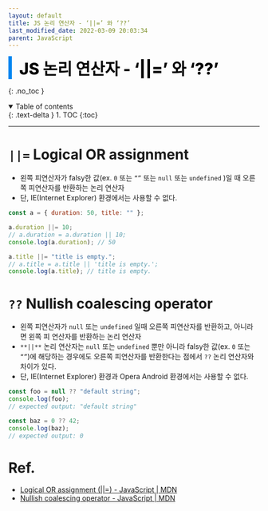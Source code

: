```yaml
---
layout: default
title: JS 논리 연산자 - ‘||=’ 와 ‘??’
last_modified_date: 2022-03-09 20:03:34
parent: JavaScript
---
```


<div style="font-size:32px; font-weight: 800; border-left: 7px solid #0687f0; padding-left:15px !important; color:#000000; margin-bottom:15px;">JS 논리 연산자 - ‘||=’ 와 ‘??’</div>

{: .no_toc }

<details open markdown="block">
  <summary>
    Table of contents
  </summary>
  {: .text-delta }
1. TOC
{:toc}
</details>

---

# **`||=` Logical OR assignment**

- 왼쪽 피연산자가 falsy한 값(ex. `0` 또는 `“”` 또는 `null` 또는 `undefined` )일 때 오른쪽 피연산자를 반환하는 논리 연산자
- 단, IE(Internet Explorer) 환경에서는 사용할 수 없다.

```jsx
const a = { duration: 50, title: "" };

a.duration ||= 10;
// a.duration = a.duration || 10;
console.log(a.duration); // 50

a.title ||= "title is empty.";
// a.title = a.title || 'title is empty.';
console.log(a.title); // title is empty.
```

# **`??`** **Nullish coalescing operator**

- 왼쪽 피연산자가 `null` 또는 `undefined` 일때 오른쪽 피연산자를 반환하고, 아니라면 왼쪽 피 연산자를 반환하는 논리 연산자
- `**||**` 논리 연산자는 `null` 또는 `undefined` 뿐만 아니라 falsy한 값(ex. `0` 또는 `“”`)에 해당하는 경우에도 오른쪽 피연산자를 반환한다는 점에서 `??` 논리 연산자와 차이가 있다.
- 단, IE(Internet Explorer) 환경과 Opera Android 환경에서는 사용할 수 없다.

```jsx
const foo = null ?? "default string";
console.log(foo);
// expected output: "default string"

const baz = 0 ?? 42;
console.log(baz);
// expected output: 0
```

# Ref.

- [Logical OR assignment (||=) - JavaScript | MDN](https://developer.mozilla.org/en-US/docs/Web/JavaScript/Reference/Operators/Logical_OR_assignment)
- [Nullish coalescing operator - JavaScript | MDN](https://developer.mozilla.org/ko/docs/Web/JavaScript/Reference/Operators/Nullish_coalescing_operator)
